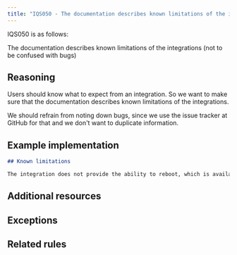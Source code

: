 ```yaml
---
title: "IQS050 - The documentation describes known limitations of the integrations (not to be confused with bugs)"
---
```


IQS050 is as follows:

The documentation describes known limitations of the integrations (not to be confused with bugs)

## Reasoning

Users should know what to expect from an integration.
So we want to make sure that the documentation describes known limitations of the integrations.

We should refrain from noting down bugs, since we use the issue tracker at GitHub for that and we don't want to duplicate information.

## Example implementation

```markdown
## Known limitations

The integration does not provide the ability to reboot, which is available via the manufacturer's app.
```

## Additional resources


## Exceptions


## Related rules

